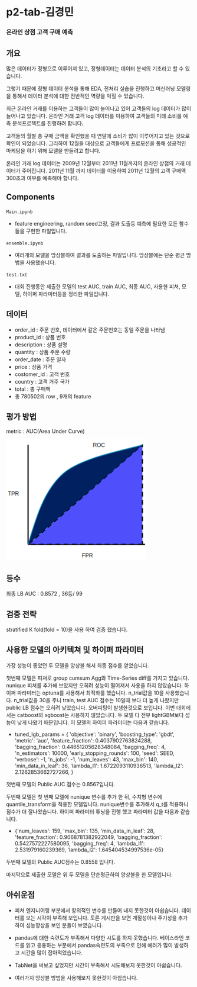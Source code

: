 # p2-tab-김경민 

### 온라인 상점 고객 구매 예측 

## 개요 

많은 데이터가 정형으로 이루어져 있고, 정형데이터는 데이터 분석의 기초라고 할 수 있습니다.

그렇기 때문에 정형 데이터 분석을 통해 EDA, 전처리 실습을 진행하고 머신러닝 모델링을 통해서 데이터 분석에 대한 전반적인 역량을 익힐 수 있습니다.

최근 온라인 거래를 이용하는 고객들이 많이 늘어나고 있어 고객들의 log 데이터가 많이 늘어나고 있습니다. 온라인 거래 고객 log 데이터를 이용하여 고객들의 미래 소비를 예측 분석프로젝트를 진행하려 합니다.

고객들의 월별 총 구매 금액을 확인했을 때 연말에 소비가 많이 이루어지고 있는 것으로 확인이 되었습니다. 그리하여 12월을 대상으로 고객들에게 프로모션을 통해 성공적인 마케팅을 하기 위해 모델을 만들려고 합니다.

온라인 거래 log 데이터는 2009년 12월부터 2011년 11월까지의 온라인 상점의 거래 데이터가 주어집니다. 2011년 11월 까지 데이터를 이용하여 2011년 12월의 고객 구매액 300초과 여부를 예측해야 합니다.

## Components

<code>Main.ipynb</code> 

* feature engineering, random seed고정, 결과 도출등 예측에 필요한 모든 함수들을 구현한 파일입니다.

<code>ensemble.ipynb</code>

* 여러개의 모델을 앙상블하여 결과를 도출하는 파일입니다. 앙상블에는 단순 평균 방법을 사용했습니다.

<code>test.txt</code>  

* 대회 진행동안 제출한 모델의 test AUC, train AUC, 최종 AUC, 사용한 피쳐, 모델, 하이퍼 파라미터등을 정리한 파일입니다.

## 데이터 

* order_id : 주문 번호, 데이터에서 같은 주문번호는 동일 주문을 나타냄
* product_id : 상품 번호
* description : 상품 설명
* quantity : 상품 주문 수량
* order_date : 주문 일자
* price : 상품 가격
* costomer_id : 고객 번호
* country : 고객 거주 국가
* total : 총 구매액 
* 총 780502의 row , 9개의 feature


## 평가 방법 

metric : AUC(Area Under Curve)

![AUC](https://github.com/bcaitech1/p2-tab-kyungminkim-dev/blob/main/image/AUC.png)

## 등수

최종 LB AUC : 0.8572 , 36등/ 99


## 검증 전략 

stratified K fold(fold = 10)을 사용 하여 검증 했습니다. 

## 사용한 모델의 아키텍쳐 및 하이퍼 파라미터

가장 성능이 좋았던 두 모델을 앙상블 해서 최종 점수를 얻었습니다.
	
첫번째 모델은 피쳐로 group cumsum Agg와 Time-Series diff를 가지고 있습니다. nunique 피쳐를 추가해 보았지만 오히려 성능이 떨어져서 사용을 하지 않았습니다.
하이퍼 파라미터는 optuna를 사용해서 최적화를 했습니다. n_trial값을 10을 사용했습니다. n_trial값을 30을 주니 train, test AUC 점수는 10일때 보다 더 높게 나왔지만 public LB 점수는 오히려 낮았습니다. 오버피팅이 발생한것으로 보입니다.
	이번 대회에서는 catboost와 xgboost는 사용하지 않았습니다. 두 모델 다  전부
	lightGBM보다 성능이 낮게 나왔기 때문입니다. 이 모델의 하이퍼 파라미터는 다음과             같습니다.

* tuned_lgb_params = {
    'objective': 'binary', 
    'boosting_type': 'gbdt',
    'metric': 'auc', 
    'feature_fraction': 0.4037902763824288, 
    'bagging_fraction': 0.44651205628348084, 
    'bagging_freq': 4,
    'n_estimators': 10000, 
    'early_stopping_rounds': 100,
    'seed': SEED,
    'verbose': -1,
    'n_jobs': -1, 
    'num_leaves': 43,
    'max_bin': 140,
    'min_data_in_leaf': 36,
    'lambda_l1': 1.6722093110936513,
    'lambda_l2': 2.1262853662727266,
}

첫번째 모델의 Public AUC 점수는 0.8567입니다.

두번째 모델은 첫 번째 모델에 nunique 변수를 추가 한 뒤, 수치형 변수에 quantile_transform을 적용한 모델입니다. nunique변수를 추가해서 q_t를 적용하니 점수가 더 잘나왔습니다. 하이퍼 파라미터 튜닝을 진행 했고 파라미터 값을 다음과 같습니다. 

* {'num_leaves': 159,
 'max_bin': 135,
 'min_data_in_leaf': 28,
 'feature_fraction': 0.9068781382922049,
 'bagging_fraction': 0.5427572227580095,
 'bagging_freq': 4,
 'lambda_l1': 2.531979160239369,
 'lambda_l2': 1.645404534997536e-05}

두번째 모델의 Public AUC점수는 0.8558 입니다.

마지막으로 제출한 모델은 위 두 모델을 단순평균하여 앙상블을 한 모델입니다.

## 아쉬운점 

* 피쳐 엔지니어링 부분에서 창의적인 변수를 만들어 내지 못한것이 아쉽습니다. 데이터를 보는 시각이 부족해 보입니다. 토론 게시판을 보면 계절성이나 주기성을 추가하여 성능향상을 보인 분들이 보였습니다.

* pandas에 대한 숙련도가 부족해서 다양한 시도를 하지 못했습니다. 베이스라인 코드를 읽고 응용하는 부분에서 pandas숙련도의 부족으로 인해 에러가 많이 발생하고 시간을 많이 잡아먹었습니다.

* TabNet을 써보고 싶었지만 시간이 부족해서 시도해보지 못한것이 아쉽습니다. 

* 여러가지 앙상블 방법을 사용해보지 못한것이 아쉽습니다.  


